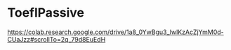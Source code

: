 # ToeflPassive

https://colab.research.google.com/drive/1a8_0YwBgu3_lwlKzAcZjYmM0d-CUaJzz#scrollTo=2q_79d8EuEdH
